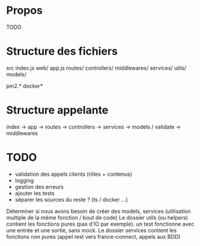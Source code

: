 # Propos

TODO


# Structure des fichiers

src
    index.js
    web/
        app.js
        routes/
        controllers/
        middlewares/
    services/
    utils/
    models/

pm2.*
docker*

# Structure appelante

index ->  app   -> routes       ->  controllers ->  services -> models / validate
                -> middlewares

# TODO

* validation des appels clients (rôles + contenus)
* logging
* gestion des erreurs
* ajouter les tests
* séparer les sources du reste ? (ts / docker ...)

Déterminer si nous avons besoin de créer des models, services (utilisation multiple de la même fonction / bout de code)
Le dossier utils (ou helpers) contient les fonctions pures (pas d'IO par exemple). un test fonctionne avec une entrée et une sortie, sans mock.
Le dossier services contient les fonctions non pures (appel rest vers france-connect, appels aux BDD)